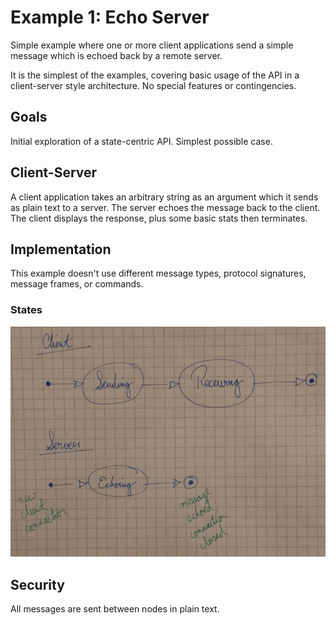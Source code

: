 # Example 1: Echo Server

Simple example where one or more client applications send a simple message which is echoed back by a remote server.

It is the simplest of the examples, covering basic usage of the API in a client-server style architecture. No special features or contingencies.

## Goals

Initial exploration of a state-centric API. Simplest possible case.

## Client-Server

A client application takes an arbitrary string as an argument which it sends as plain text to a server.
The server echoes the message back to the client. The client displays the response, plus some basic stats then terminates.

## Implementation

This example doesn't use different message types, protocol signatures, message frames, or commands.

### States

![client & server state diagrams](../images/EchoServer-StateDiagrams.png)

## Security

All messages are sent between nodes in plain text.


